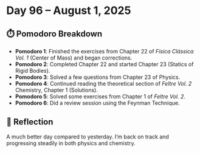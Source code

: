 # Day 96 – August 1, 2025

## ⏱️ Pomodoro Breakdown

- **Pomodoro 1**: Finished the exercises from Chapter 22 of *Física Clássica Vol. 1* (Center of Mass) and began corrections.  
- **Pomodoro 2**: Completed Chapter 22 and started Chapter 23 (Statics of Rigid Bodies).  
- **Pomodoro 3**: Solved a few questions from Chapter 23 of Physics.  
- **Pomodoro 4**: Continued reading the theoretical section of *Feltre Vol. 2* Chemistry, Chapter 1 (Solutions).  
- **Pomodoro 5**: Solved some exercises from Chapter 1 of *Feltre Vol. 2*.  
- **Pomodoro 6**: Did a review session using the Feynman Technique.

## 💬 Reflection

A much better day compared to yesterday. I’m back on track and progressing steadily in both physics and chemistry.
